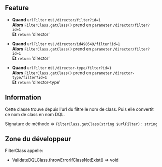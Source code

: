 ## Feature

* **Quand** `urlFilter` est `/director/filter?id=1`    
**Alors** `FilterClass.getClass()` prend en `parameter` `/director/filter?id=1`  
**Et** `return` 'director'  

* **Quand** `urlFilter` est `/director/id498549/filter?id=1`    
**Alors** `FilterClass.getClass()` prend en `parameter` `/director/filter?id=1`  
**Et** `return` 'director' 

* **Quand** `urlFilter` est `/director-type/filter?id=1`    
**Alors** `FilterClass.getClass()` prend en `parameter` `/director-type/filter?id=1`  
**Et** `return` 'director-type' 

## Information

Cette classe trouve depuis l'url du filtre le nom de class. Puis elle convertit ce nom de class en nom DQL.

Signature de méthode => `FilterClass.getClass(string $urlFilter): string`

## Zone du développeur
 
 FilterClass appelle:  

* ValidateDQLClass.throwErrorIfClassNotExist() => void 

